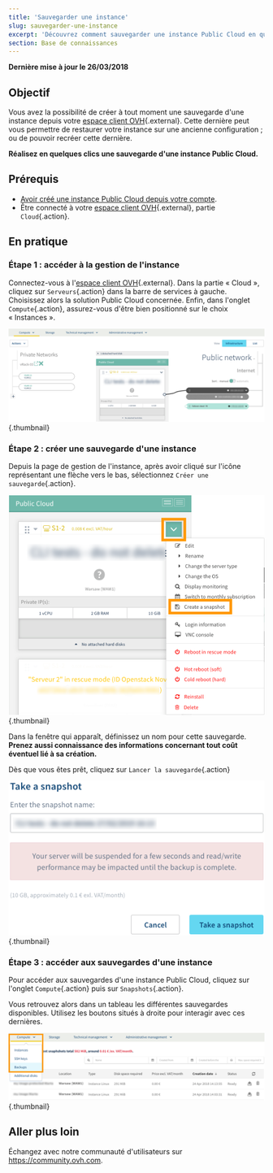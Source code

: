 ```yaml
---
title: 'Sauvegarder une instance'
slug: sauvegarder-une-instance
excerpt: 'Découvrez comment sauvegarder une instance Public Cloud en quelques clics'
section: Base de connaissances
---
```


**Dernière mise à jour le 26/03/2018**

## Objectif

Vous avez la possibilité de créer à tout moment une sauvegarde d'une instance depuis votre [espace client OVH](https://www.ovh.com/auth/?action=gotomanager){.external}. Cette dernière peut vous permettre de restaurer votre instance sur une ancienne configuration ; ou de pouvoir recréer cette dernière.

**Réalisez en quelques clics une sauvegarde d'une instance Public Cloud.**

## Prérequis

- [Avoir créé une instance Public Cloud depuis votre compte](../creer-instance-espace-client/).
- Être connecté à votre [espace client OVH](https://www.ovh.com/auth/?action=gotomanager){.external}, partie `Cloud`{.action}.

## En pratique

### Étape 1 : accéder à la gestion de l'instance

Connectez-vous à l'[espace client OVH](https://www.ovh.com/auth/?action=gotomanager){.external}. Dans la partie « Cloud », cliquez sur `Serveurs`{.action} dans la barre de services à gauche. Choisissez alors la solution Public Cloud concernée. Enfin, dans l'onglet `Compute`{.action}, assurez-vous d'être bien positionné sur le choix « Instances ».

![public-cloud](images/2803-2.png){.thumbnail}

### Étape 2 : créer une sauvegarde d'une instance

Depuis la page de gestion de l'instance, après avoir cliqué sur l'icône représentant une flèche vers le bas, sélectionnez `Créer une sauvegarde`{.action}.

![public-cloud](images/2803-3.png){.thumbnail}

Dans la fenêtre qui apparaît, définissez un nom pour cette sauvegarde. **Prenez aussi connaissance des informations concernant tout coût éventuel lié à sa création.**

Dès que vous êtes prêt, cliquez sur `Lancer la sauvegarde`{.action}

![public-cloud](images/2805-2.png){.thumbnail}

### Étape 3 : accéder aux sauvegardes d'une instance

Pour accéder aux sauvegardes d'une instance Public Cloud, cliquez sur l'onglet `Compute`{.action} puis sur `Snapshots`{.action}.

Vous retrouvez alors dans un tableau les différentes sauvegardes disponibles. Utilisez les boutons situés à droite pour interagir avec ces dernières.

![public-cloud](images/2807-2.png){.thumbnail}

## Aller plus loin

Échangez avec notre communauté d'utilisateurs sur <https://community.ovh.com>.